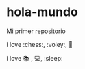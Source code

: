 # hola-mundo

Mi primer repositorio

i love :chess:, :voley:, :icecream:

i love :books: , :computer:, :sleep:

